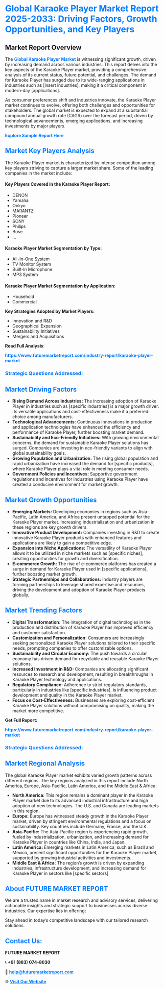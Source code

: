 <h1 style="color: #007BFF;">Global Karaoke Player Market Report 2025-2033: Driving Factors, Growth Opportunities, and Key Players</h1>

<section id="overview">
<h2>Market Report Overview</h2>
<p>The <a href="https://www.futuremarketreport.com/industry-report/karaoke-player-market" style="color: #007BFF; text-decoration: none;"><strong>Global Karaoke Player Market</strong></a> is witnessing significant growth, driven by increasing demand across various industries. This report delves into the key aspects of the Karaoke Player market, providing a comprehensive analysis of its current status, future potential, and challenges. The demand for Karaoke Player has surged due to its wide-ranging applications in industries such as [insert industries], making it a critical component in modern-day [applications].</p>
<p>As consumer preferences shift and industries innovate, the Karaoke Player market continues to evolve, offering both challenges and opportunities for stakeholders. The global market is expected to expand at a substantial compound annual growth rate (CAGR) over the forecast period, driven by technological advancements, emerging applications, and increasing investments by major players.</p>
</section>

<section id="overview">
<p><a href="https://www.futuremarketreport.com/request-sample/reportId=76721" style="color: #007BFF; text-decoration: none;"><strong>Explore Sample Report Here</strong></a></p>
</section>

<section id="key-players">
<h2 style="color: #007BFF;">Market Key Players Analysis</h2>
<p>The Karaoke Player market is characterized by intense competition among key players striving to capture a larger market share. Some of the leading companies in the market include:</p>
<h4>Key Players Covered in the Karaoke Player Report:</h4>
<ul><li>DENON</li><li>Yamaha</li><li>Onkyo</li><li>MARANTZ</li><li>Pioneer</li><li>SONY</li><li>Philips</li><li>Bose</li><li>...</li></ul>
<h4>Karaoke Player Market Segmentation by Type:</h4>
<ul><li>All-In-One System</li><li>TV Monitor System</li><li>Built-In Microphone</li><li>MP3 System</li></ul>

<h4>Karaoke Player Market Segmentation by Application:</h4>
<ul><li>Household</li><li>Commercial</li></ul>
<p><strong>Key Strategies Adopted by Market Players:</strong></p>
<ul>
<li>Innovation and R&D</li>
<li>Geographical Expansion</li>
<li>Sustainability Initiatives</li>
<li>Mergers and Acquisitions</li>
</ul>
</section>

<section>
<p><strong>Read Full Analysis: </strong></p><a href="https://www.futuremarketreport.com/industry-report/karaoke-player-market" style="color: #007BFF; text-decoration: none;"><strong>https://www.futuremarketreport.com/industry-report/karaoke-player-market</strong></a>
<h3 style="color: #007BFF;">Strategic Questions Addressed:</h3>
</section>

<section id="driving-factors">
<h2 style="color: #007BFF;">Market Driving Factors</h2>
<ul>
<li><strong>Rising Demand Across Industries:</strong> The increasing adoption of Karaoke Player in industries such as [specific industries] is a major growth driver. Its versatile applications and cost-effectiveness make it a preferred choice among manufacturers.</li>
<li><strong>Technological Advancements:</strong> Continuous innovations in production and application technologies have enhanced the efficiency and performance of Karaoke Player, further boosting market demand.</li>
<li><strong>Sustainability and Eco-Friendly Initiatives:</strong> With growing environmental concerns, the demand for sustainable Karaoke Player solutions has surged. Companies are investing in eco-friendly variants to align with global sustainability goals.</li>
<li><strong>Growing Population and Urbanization:</strong> The rising global population and rapid urbanization have increased the demand for [specific products], where Karaoke Player plays a vital role in meeting consumer needs.</li>
<li><strong>Government Policies and Incentives:</strong> Supportive government regulations and incentives for industries using Karaoke Player have created a conducive environment for market growth.</li>
</ul>
</section>

<section id="growth-opportunities">
<h2 style="color: #007BFF;">Market Growth Opportunities</h2>
<ul>
<li><strong>Emerging Markets:</strong> Developing economies in regions such as Asia-Pacific, Latin America, and Africa present untapped potential for the Karaoke Player market. Increasing industrialization and urbanization in these regions are key growth drivers.</li>
<li><strong>Innovative Product Development:</strong> Companies investing in R&D to create innovative Karaoke Player products with enhanced features and applications are likely to gain a competitive edge.</li>
<li><strong>Expansion into Niche Applications:</strong> The versatility of Karaoke Player allows it to be utilized in niche markets such as [specific niches], creating opportunities for growth and diversification.</li>
<li><strong>E-commerce Growth:</strong> The rise of e-commerce platforms has created a surge in demand for Karaoke Player used in [specific applications], further boosting market growth.</li>
<li><strong>Strategic Partnerships and Collaborations:</strong> Industry players are forming partnerships to leverage shared expertise and resources, driving the development and adoption of Karaoke Player products globally.</li>
</ul>
</section>

<section id="trending-factors">
<h2 style="color: #007BFF;">Market Trending Factors</h2>
<ul>
<li><strong>Digital Transformation:</strong> The integration of digital technologies in the production and distribution of Karaoke Player has improved efficiency and customer satisfaction.</li>
<li><strong>Customization and Personalization:</strong> Consumers are increasingly seeking personalized Karaoke Player solutions tailored to their specific needs, prompting companies to offer customizable options.</li>
<li><strong>Sustainability and Circular Economy:</strong> The push towards a circular economy has driven demand for recyclable and reusable Karaoke Player solutions.</li>
<li><strong>Increased Investment in R&D:</strong> Companies are allocating significant resources to research and development, resulting in breakthroughs in Karaoke Player technology and applications.</li>
<li><strong>Regulatory Compliance:</strong> Adherence to strict regulatory standards, particularly in industries like [specific industries], is influencing product development and quality in the Karaoke Player market.</li>
<li><strong>Focus on Cost-Effectiveness:</strong> Businesses are exploring cost-efficient Karaoke Player solutions without compromising on quality, making the market more competitive.</li>
</ul>
</section>

<section>
<p><strong>Get Full Report: </strong></p><a href="https://www.futuremarketreport.com/industry-report/karaoke-player-market" style="color: #007BFF; text-decoration: none;"><strong>https://www.futuremarketreport.com/industry-report/karaoke-player-market</strong></a>
<h3 style="color: #007BFF;">Strategic Questions Addressed:</h3>
</section>


<section id="regional-analysis">
<h2 style="color: #007BFF;">Market Regional Analysis</h2>
<p>The global Karaoke Player market exhibits varied growth patterns across different regions. The key regions analyzed in this report include North America, Europe, Asia-Pacific, Latin America, and the Middle East & Africa:</p>
<ul>
<li><strong>North America:</strong> This region remains a dominant player in the Karaoke Player market due to its advanced industrial infrastructure and high adoption of new technologies. The U.S. and Canada are leading markets in this region.</li>
<li><strong>Europe:</strong> Europe has witnessed steady growth in the Karaoke Player market, driven by stringent environmental regulations and a focus on sustainability. Key countries include Germany, France, and the U.K.</li>
<li><strong>Asia-Pacific:</strong> The Asia-Pacific region is experiencing rapid growth, fueled by industrialization, urbanization, and increasing demand for Karaoke Player in countries like China, India, and Japan.</li>
<li><strong>Latin America:</strong> Emerging markets in Latin America, such as Brazil and Mexico, present significant opportunities for the Karaoke Player market, supported by growing industrial activities and investments.</li>
<li><strong>Middle East & Africa:</strong> The region’s growth is driven by expanding industries, infrastructure development, and increasing demand for Karaoke Player in sectors like [specific sectors].</li>
</ul>
</section>

<footer>
<h2 style="color: #007BFF;">About FUTURE MARKET REPORT</h2>
<p>We are a trusted name in market research and advisory services, delivering actionable insights and strategic support to businesses across diverse industries. Our expertise lies in offering:</p>

<p>Stay ahead in today’s competitive landscape with our tailored research solutions.</p>

<h2 style="color: #007BFF;">Contact Us:</h2>
<p><strong>FUTURE MARKET REPORT</strong></p>
<p>📞 <strong>+91 (883) 074-8030</strong></p>
<p>📧 <strong><a href="mailto:help@futuremarketreport.com" style="color: #007BFF;">help@futuremarketreport.com</a></strong></p>
<p>🌐 <strong><a href="https://www.futuremarketreport.com/" style="color: #007BFF;">Visit Our Website</a></strong></p>
</footer>